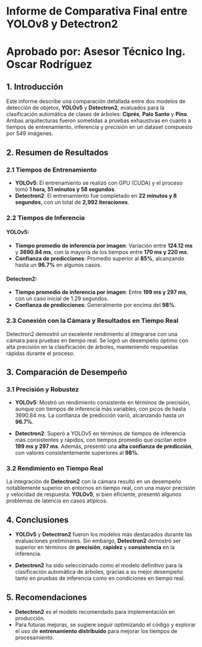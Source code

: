 # Informe de Comparativa Final entre YOLOv8 y Detectron2
# Aprobado por: Asesor Técnico Ing. Oscar Rodríguez

## 1. Introducción

Este informe describe una comparación detallada entre dos modelos de detección de objetos, **YOLOv5** y **Detectron2**, evaluados para la clasificación automática de  clases de árboles: **Ciprés**, **Palo Santo** y **Pino**. Ambas arquitecturas fueron sometidas a pruebas exhaustivas en cuanto a tiempos de entrenamiento, inferencia y precisión en un dataset compuesto por 549 imágenes.

## 2. Resumen de Resultados

### 2.1 Tiempos de Entrenamiento
- **YOLOv5**: El entrenamiento se realizó con GPU (CUDA) y el proceso tomó **1 hora, 51 minutos y 58 segundos**.
- **Detectron2**: El entrenamiento fue completado en **22 minutos y 8 segundos**, con un total de **2,992 iteraciones**.

### 2.2 Tiempos de Inferencia

#### **YOLOv5**:
- **Tiempo promedio de inferencia por imagen**: Variación entre **124.12 ms** y **3690.84 ms**, con la mayoría de los tiempos entre **170 ms y 220 ms**.
- **Confianza de predicciones**: Promedio superior al **85%**, alcanzando hasta un **96.7%** en algunos casos.


#### **Detectron2**:
- **Tiempo promedio de inferencia por imagen**: Entre **199 ms y 297 ms**, con un caso inicial de 1.29 segundos.
- **Confianza de predicciones**: Generalmente por encima del **98%**.


### 2.3 Conexión con la Cámara y Resultados en Tiempo Real
Detectron2 demostró un excelente rendimiento al integrarse con una cámara para pruebas en tiempo real. Se logró un desempeño óptimo con alta precisión en la clasificación de árboles, manteniendo respuestas rápidas durante el proceso.

## 3. Comparación de Desempeño

### 3.1 Precisión y Robustez
- **YOLOv5**: Mostró un rendimiento consistente en términos de precisión, aunque con tiempos de inferencia más variables, con picos de hasta 3690.84 ms. La confianza de predicción varió, alcanzando hasta un **96.7%**.
  
- **Detectron2**: Superó a YOLOv5 en términos de tiempos de inferencia más consistentes y rápidos, con tiempos promedio que oscilan entre **199 ms y 297 ms**. Además, presentó una **alta confianza de predicción**, con valores consistentemente superiores al **98%**.

### 3.2 Rendimiento en Tiempo Real
La integración de **Detectron2** con la cámara resultó en un desempeño notablemente superior en entornos en tiempo real, con una mayor precisión y velocidad de respuesta. **YOLOv5**, si bien eficiente, presentó algunos problemas de latencia en casos atípicos.

## 4. Conclusiones

- **YOLOv5** y **Detectron2** fueron los modelos más destacados durante las evaluaciones preliminares. Sin embargo, **Detectron2** demostró ser superior en términos de **precisión**, **rapidez** y **consistencia** en la inferencia.
  
- **Detectron2** ha sido seleccionado como el modelo definitivo para la clasificación automática de árboles, gracias a su mejor desempeño tanto en pruebas de inferencia como en condiciones en tiempo real.

## 5. Recomendaciones
- **Detectron2** es el modelo recomendado para implementación en producción.
- Para futuras mejoras, se sugiere seguir optimizando el código y explorar el uso de **entrenamiento distribuido** para mejorar los tiempos de procesamiento.

